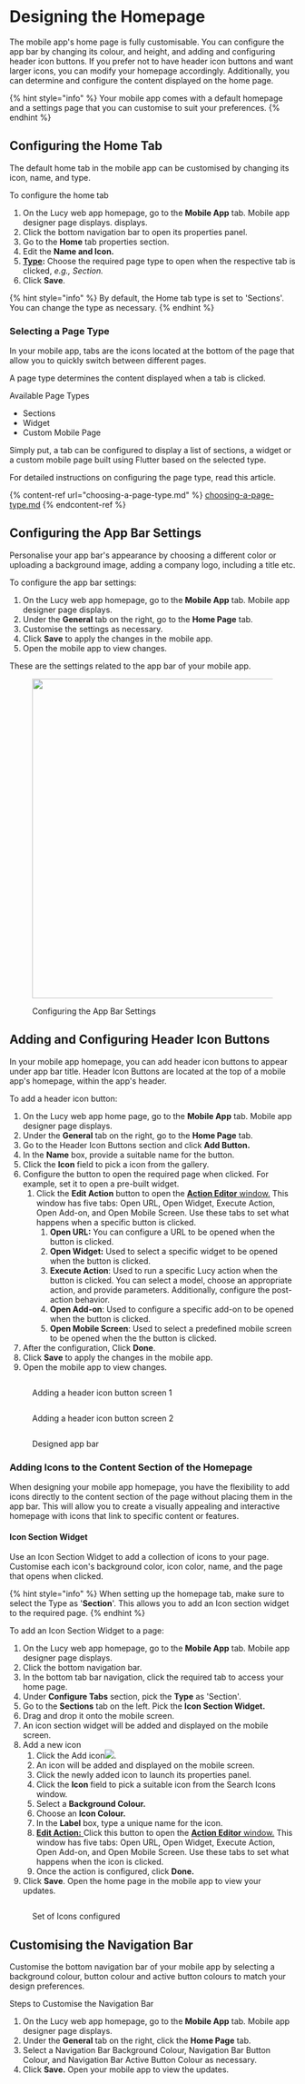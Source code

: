 # Designing the Homepage

The mobile app's home page is fully customisable. You can configure the app bar by changing its colour, and height, and adding and configuring header icon buttons. If you prefer not to have header icon buttons and want larger icons, you can modify your homepage accordingly. Additionally, you can determine and configure the content displayed on the home page.



{% hint style="info" %}
Your mobile app comes with a default homepage and a settings page that you can customise to suit your preferences.
{% endhint %}

## Configuring the Home Tab

The default home tab in the mobile app can be customised by changing its icon, name, and type.

To configure the home tab

1. On the Lucy web app homepage, go to the **Mobile App** tab. Mobile app designer page displays. displays.
2. Click the bottom navigation bar to open its properties panel.
3. Go to the **Home** tab properties section.
4. Edit the **Name and Icon.**
5. [**Type**](designing-the-homepage.md#selecting-a-page-type)**:** Choose the required page type to open when the respective tab is clicked, _e.g., Section._
6. Click **Save**.

{% hint style="info" %}
By default, the Home tab type is set to 'Sections'. You can change the type as necessary.
{% endhint %}

### **Selecting a Page Type**

In your mobile app, tabs are the icons located at the bottom of the page that allow you to quickly switch between different pages.

A page type determines the content displayed when a tab is clicked.

Available Page Types

* Sections
* Widget
* Custom Mobile Page

Simply put, a tab can be configured to display a list of sections, a widget or a custom mobile page built using Flutter based on the selected type.

For detailed instructions on configuring the page type, read this article.

{% content-ref url="choosing-a-page-type.md" %}
[choosing-a-page-type.md](choosing-a-page-type.md)
{% endcontent-ref %}

## Configuring the App Bar Settings

Personalise your app bar's appearance by choosing a different color or uploading a background image, adding a company logo, including a title etc.&#x20;

To configure the app bar settings:

1. On the Lucy web app homepage, go to the **Mobile App** tab. Mobile app designer page displays.
2. Under the **General** tab on the right, go to the **Home Page** tab.
3. Customise the settings as necessary.
4. Click **Save** to apply the changes in the mobile app.
5. Open the mobile app to view changes.

These are the settings related to the app bar of your mobile app.

<figure><img src="../../.gitbook/assets/Configuring the App Bar Settings_s2.png" alt="" width="563"><figcaption><p>Configuring the App Bar Settings</p></figcaption></figure>



## Adding and Configuring Header Icon Buttons

In your mobile app homepage, you can add header icon buttons to appear under app bar title. Header Icon Buttons are located at the top of a mobile app's homepage, within the app's header.&#x20;

To add a header icon button:

1. On the Lucy web app home page, go to the **Mobile App** tab. Mobile app designer page displays.
2. Under the **General** tab on the right, go to the **Home Page** tab.
3. Go to the Header Icon Buttons section and click **Add Button.**
4. In the **Name** box, provide a suitable name for the button.
5. Click the **Icon** field to pick a icon from the gallery.
6. Configure the button to open the required page when clicked. For example, set it to open a pre-built widget.
   1. Click the **Edit Action** button to open the [**Action Editor** window.](handling-button-click-events.md#action-editor-window) This window has five tabs: Open URL, Open Widget, Execute Action, Open Add-on, and Open Mobile Screen. Use these tabs to set what happens when a specific button is clicked.
      1. **Open URL:** You can configure a URL to be opened when the button is clicked.
      2. **Open Widget:** Used to select a specific widget to be opened when the button is clicked.
      3. **Execute Action**: Used to run a specific Lucy action when the button is clicked. You can select a model, choose an appropriate action, and provide parameters. Additionally, configure the post-action behavior.
      4. **Open Add-on**: Used to configure a specific add-on to be opened when the button is clicked.
      5. **Open Mobile Screen**: Used to select a predefined mobile screen to be opened when the the button is clicked.
7. After the configuration, Click **Done**.
8. Click **Save** to apply the changes in the mobile app.
9. Open the mobile app to view changes.

<figure><img src="../../.gitbook/assets/Header Icon Buttons_0.png" alt=""><figcaption><p>Adding a header icon button screen 1</p></figcaption></figure>

<figure><img src="../../.gitbook/assets/Header Icon Buttons_1-1.png" alt=""><figcaption><p>Adding a header icon button screen 2</p></figcaption></figure>

<figure><img src="../../.gitbook/assets/App Bar elements_3.png" alt=""><figcaption><p>Designed app bar</p></figcaption></figure>

### **Adding Icons to the Content Section of the Homepage**

When designing your mobile app homepage, you have the flexibility to add icons directly to the content section of the page without placing them in the app bar. This will allow you to create a visually appealing and interactive homepage with icons that link to specific content or features.

#### Icon Section Widget

Use an Icon Section Widget to add a collection of icons to your page. Customise each icon's background color, icon color, name, and the page that opens when clicked.

{% hint style="info" %}
When setting up the homepage tab, make sure to select the Type as '**Section**'. This allows you to add an Icon section widget to the required page.
{% endhint %}

To add an Icon Section Widget to a page:

1. On the Lucy web app homepage, go to the **Mobile App** tab. Mobile app designer page displays.
2. Click the bottom navigation bar.
3. In the bottom tab bar navigation, click the required tab to access your home page.
4. Under **Configure Tabs** section, pick the **Type** as 'Section'.
5. Go to the **Sections** tab on the left. Pick the **Icon Section Widget.**
6. Drag and drop it onto the mobile screen.
7. An icon section widget will be added and displayed on the mobile screen.
8. Add a new icon
   1. Click the Add icon![](<../../.gitbook/assets/Add icon (1).png>).
   2. An icon will be added and displayed on the mobile screen.
   3. Click the newly added icon to launch its properties panel.
   4. Click the **Icon** field to pick a suitable icon from the Search Icons window.
   5. Select a **Background Colour.**
   6. Choose an **Icon Colour.**
   7. In the **Label** box, type a unique name for the icon.
   8. [**Edit Action:** ](handling-button-click-events.md)Click this button to open the [**Action Editor** window.](handling-button-click-events.md#action-editor-window) This window has five tabs: Open URL, Open Widget, Execute Action, Open Add-on, and Open Mobile Screen. Use these tabs to set what happens when the icon is clicked.
   9. Once the action is configured, click **Done.**
9. Click **Save**. Open the home page in the mobile app to view your updates.

<figure><img src="../../.gitbook/assets/Icon Section Widget.png" alt=""><figcaption><p>Set of Icons configured</p></figcaption></figure>

## Customising the Navigation Bar

Customise the bottom navigation bar of your mobile app by selecting a background colour, button colour and active button colours to match your design preferences.

Steps to Customise the Navigation Bar

1. On the Lucy web app homepage, go to the **Mobile App** tab. Mobile app designer page displays.
2. Under the **General** tab on the right, click the **Home Page** tab.
3. Select a Navigation Bar Background Colour, Navigation Bar Button Colour, and Navigation Bar Active Button Colour as necessary.
4. Click **Save.** Open your mobile app to view the updates.



